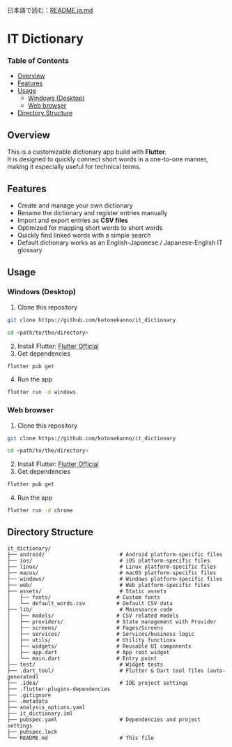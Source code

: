 日本語で読む：[README.ja.md](README.ja.md)

<!-- omit in toc -->
# IT Dictionary

<!-- omit in toc -->
### Table of Contents

- [Overview](#overview)
- [Features](#features)
- [Usage](#usage)
  - [Windows (Desktop)](#windows-desktop)
  - [Web browser](#web-browser)
- [Directory Structure](#directory-structure)

## Overview

This is a customizable dictionary app build with **Flutter**.  
It is designed to quickly connect short words in a one-to-one manner, making it especially useful for technical terms.

## Features

- Create and manage your own dictionary
- Rename the dictionary and register entries manually
- Import and export entries as **CSV files**
- Optimized for mapping short words to short words
- Quickly find linked words with a simple search
- Default dictionary works as an English-Japanese / Japanese-English IT glossary

## Usage

### Windows (Desktop)

1. Clone this repository
  ```bash
  git clone https://github.com/kotonekanno/it_dictionary
  ```
  ```bash
  cd <path/to/the/directory>
  ```
2. Install Flutter: [Flutter Official](https://docs.flutter.dev/get-started)
3. Get dependencies
  ```bash
  flutter pub get
  ```
4. Run the app
  ```bash
  flutter run -d windows
  ```

### Web browser

1. Clone this repository
  ```bash
  git clone https://github.com/kotonekanno/it_dictionary
  ```
  ```bash
  cd <path/to/the/directory>
  ```
2. Install Flutter: [Flutter Official](https://docs.flutter.dev/get-started)
3. Get dependencies
  ```bash
  flutter pub get
  ```
4. Run the app
  ```bash
  flutter run -d chrome
  ```

## Directory Structure

```
it_dictionary/
├── android/                        # Android platform-specific files
├── ios/                            # iOS platform-specific files
├── linux/                          # Linux platform-specific files
├── macos/                          # macOS platform-specific files
├── windows/                        # Windows platform-specific files
├── web/                            # Web platform-specific files
├── assets/                         # Static assets
│   ├── fonts/                     # Custom fonts
│   └── default_words.csv          # Default CSV data
├── lib/                            # Mainsource code
│   ├── models/                    # CSV related models
│   ├── providers/                 # State management with Provider
│   ├── screens/                   # Pages/Screens
│   ├── services/                  # Services/business logic
│   ├── utils/                     # Utility functions
│   ├── widgets/                   # Reusable UI components
│   ├── app.dart                   # App root widget
│   └── main.dart                  # Entry point
├── test/                           # Widget tests
├── .dart_tool/                     # Flutter & Dart tool files (auto-generated)
├── .idea/                          # IDE project settings
├── .flutter-plugins-dependencies 
├── .gitignore
├── .metadata
├── analysis_options.yaml
├── it_dictionary.iml
├── pubspec.yaml                    # Dependencies and project settings
├── pubspec.lock
└── README.md                       # This file
```
